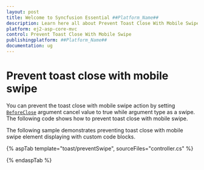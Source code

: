 ```yaml
---
layout: post
title: Welcome to Syncfusion Essential ##Platform_Name##
description: Learn here all about Prevent Toast Close With Mobile Swipe of Syncfusion Essential ##Platform_Name## widgets based on HTML5 and jQuery.
platform: ej2-asp-core-mvc
control: Prevent Toast Close With Mobile Swipe
publishingplatform: ##Platform_Name##
documentation: ug
---
```



# Prevent toast close with mobile swipe

You can prevent the toast close with mobile swipe action by setting [`BeforeClose`](https://help.syncfusion.com/cr/aspnetcore-js2/Syncfusion.EJ2.Notifications.Toast.html#Syncfusion_EJ2_Notifications_Toast_BeforeClose) argument cancel value to true while argument type as a swipe. The following code shows how to prevent toast close with mobile swipe.

The following sample demonstrates preventing toast close with mobile swipe element displaying with custom code blocks.

{% aspTab template="toast/preventSwipe", sourceFiles="controller.cs" %}

{% endaspTab %}